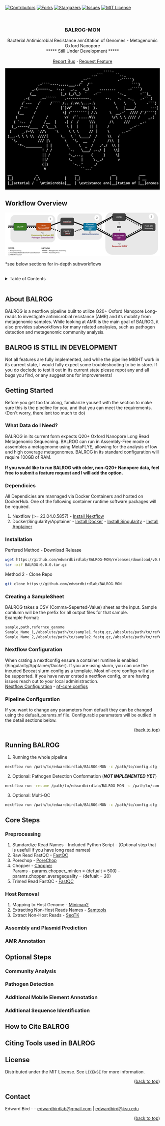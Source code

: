 <a name="readme-top"></a>

<!-- PROJECT SHIELDS -->
[![Contributors][contributors-shield]][contributors-url]
[![Forks][forks-shield]][forks-url]
[![Stargazers][stars-shield]][stars-url]
[![Issues][issues-shield]][issues-url]
[![MIT License][license-shield]][license-url]
<!-- [![LinkedIn][linkedin-shield]][linkedin-url] -->

<!-- PROJECT LOGO -->
<br />

<h3 align="center">BALROG-MON</h3>

  <p align="center">
    Bacterial Antimicrobial Resistance annOtation of Genomes - Metagenomic Oxford Nanopore
    <br />
    ***** Still Under Development *****
    <br />
    <br />
    <a href="https://github.com/edwardbirdlab/HT-BALRROG/issues/new?labels=bug&template=bug-report---.md">Report Bug</a>
    ·
    <a href="https://github.com/edwardbirdlab/HT-BALRROG/issues/new?labels=enhancement&template=feature-request---.md">Request Feature</a>
  </p>
</div>

<!-- Workflow Overview -->

<picture>
  <!-- Dark mode image -->
  <source media="(prefers-color-scheme: dark)" srcset="images/balrog_darkmode.png"> 
  <!-- Light mode image -->
  <source media="(prefers-color-scheme: light)" srcset="images/balrog_lightmode.png">
  <!-- Fallback image -->
  <img alt="Nextflow Logo" src="images/balrog_darkmode.png">
</picture>


## Workflow Overview

<picture>

  <source media="(prefers-color-scheme: dark)" srcset="images/balrog_workflow_light.png"> 
  <source media="(prefers-color-scheme: light)" srcset="images/balrog_workflow_light.png">
  <img alt="Nextflow Logo" src="images/balrog_workflow_light.png">
</picture>

*see below sections for in-depth subworkflows

<br />

<!--
<p align="right">(<a href="#readme-top">back to top</a>)</p>
-->

<!-- TABLE OF CONTENTS -->
<details>
  <summary>Table of Contents</summary>
  <ol>
    <li>
      <a href="#about-balrog">About BALROG</a>
    </li>
    <li>
      <a href="#getting-started">Getting Started</a>
      <ul>
        <li><a href="#what-data-do-i-need">What Data do I Need?</a></li>
        <li><a href="#dependicies">Dependicies</a></li>
        <li><a href="#installation">Installation</a></li>
        <li><a href="#creating-a-samplesheet">Creating Sample Sheets</a></li>
        <li><a href="#nextflow-configuration">Nextflow Configuration</a></li>
        <li><a href="#pipeline-configuration">Pipeline Configuration</a></li>
      </ul>
    </li>
    <li>
      <a href="#running-balrog">Running Balrog</a>
    </li>
    <li>
      <a href="#core-steps">Core Steps</a>
      <ul>
        <li><a href="#preprocessing">Preprocessing</a></li>
        <li><a href="#host-removal">Host Removal</a></li>
        <li><a href="#assembly-and-plasmid-prediction">Assembly and Plasmid Prediction</a></li>
        <li><a href="#amr-annotation">AMR Annotation</a></li>
      </ul>
    </li>
    <li>
      <a href="#optional-steps">Optional Steps</a>
      <ul>
        <li><a href="#community-analysis">Community Analysis</a></li>
        <li><a href="#pathogen-detection">Pathogen Detection</a></li>
        <li><a href="#additional-mobile-element-annotation">Additional Mobile Element Annotation</a></li>
        <li><a href="#additional-sequence-identification">Additional Sequence Identification</a></li>
      </ul>
    </li>
    <li><a href="#contact">Contact Information</a></li>
    <li><a href="#how-to-cite-balrog">How to Cite BALROG</a></li>
    <li><a href="#citing-tools-used-in-balrog">Citing Tools used in BALROG</a></li>
  </ol>
</details>

<br />

<!-- ABOUT THE PROJECT -->


## About BALROG

<!-- [![Product Name Screen Shot][product-screenshot]](https://example.com) -->

BALROG is a nextflow pipeline built to utilize Q20+ Oxford Nanopore Long-reads to investigate antimicrobial resistance (AMR) and its mobility from metagenomic samples. While looking at AMR
is the main goal of BALROG, it also provides subworkflows for many related analysies, such as pathogen detection and metagenomic community analysis. 


## BALROG IS STILL IN DEVELOPMENT

Not all features are fully implemented, and while the pipeline MIGHT work in its current state, I would fully expect some troubleshooting to be in store. If you do deciede to test it out in its current state
please repot any and all bugs you find, or any suggestions for improvements!


<!-- GETTING STARTED -->
## Getting Started

Before you get too far along, familiarize youself with the section to make sure this is the pipeline for you, and that you can meet the requirements. (Don't worry, there isnt too much to do)

### What Data do I Need?

BALROG in its current form expects Q20+ Oxford Nanopore Long Read Metagenomic Sequecning. BALROG can run in Assembly-Free mode or assembles a metagenome using MetaFLYE, allowing for the analysis of low and high coverage metagenomes. BALROG in its standard configuration
 will require 100GB of RAM.
<br />
<br />
**If you would like to run BALROG with older, non-Q20+ Nanopore data, feel free to submit a feature request and I will add the option.**

### Dependicies

All Dependicies are mannaged via Docker Containers and hosted on DockerHub. One of the following container runtime software packages will be required.
<br />
1. Nextflow (>= 23.04.0.5857) - [Install Nextflow](https://www.nextflow.io/docs/latest/install.html)
2. Docker/Singularity/Apptainer - [Install Docker](https://docs.docker.com/engine/install/) - [Install Singularity](https://docs.sylabs.io/guides/3.0/user-guide/installation.html) - [Install Apptainer](https://apptainer.org/docs/admin/main/installation.html)

### Installation

Perfered Method - Download Release
   ```sh
   wget https://github.com/edwardbirdlab/BALROG-MON/releases/download/v0.0.0/BALROG-0.0.0.tar.gz
   tar -xzf BALROG-0.0.0.tar.gz
   ```
Method 2 - Clone Repo
   ```sh
   git clone https://github.com/edwardbirdlab/BALROG-MON
   ```

### Creating a SampleSheet

BALROG takes a CSV (Comma-Seperted-Value) sheet as the input. Sample comlumn will be the prefix for all output files for that sample. 
<br />
Example Format:
```
sample,path,refernce_genome
Sample_Name_1,/absolute/path/to/sample1.fastq.gz,/absolute/path/to/reference_genome_1.fna
Sample_Name_2,/absolute/path/to/sample2.fastq.gz,/absolute/path/to/reference_genome_1.fna
```

### Nextflow Configuration

When crating a nextfconfig ensure a container runtime is enabled (Singularity/Apptainer/Docker). If you are using slurm, you can use the incuded Beocat slurm config as a template. Most nf-core configs will also be supported. If you have never crated a nextflow config, or are having issues reach out to your local administraction.
<br />
[Nextflow Configuration](https://www.nextflow.io/docs/latest/config.html) - [nf-core configs](https://nf-co.re/configs)


### Pipeline Configuration

If you want to change any parameters from defualt they can be changed using the defualt_params.nf file. Configurable paramaters will be outlied in the detail sections below.

<p align="right">(<a href="#readme-top">back to top</a>)</p>


## Running BALROG
1. Running the whole pipeline
```sh
nextflow run /path/to/edwardbirdlab/BALROG-MON -c /path/to/config.cfg -params-file /path/to/edwardbirdlab/BALROG-MON/defualt_params.nf
```
2. Optional: Pathogen Detection Conformation (***NOT IMPLEMENTED YET***)
```sh
nextflow run -resume /path/to/edwardbirdlab/BALROG-MON -c /path/to/config.cfg -params-file /path/to/edwardbirdlab/BALROG-MON/defualt_params.nf --taxid-list /path/to/taxid_list.txt
```
3. Optional: Multi-QC
```sh 
nextflow run /path/to/edwardbirdlab/BALROG-MON -c /path/to/config.cfg -params-file /path/to/edwardbirdlab/BALROG-MON/defualt_params.nf --workflow-opt multiqc
```

## Core Steps

### Preprocessing

1. Standardize Read Names - Included Python Script - (Optional step that is usefull if you have long read names)
2. Raw Read FastQC - [FastQC](https://github.com/s-andrews/FastQC)
3. Porechop - [PoreChop](https://github.com/rrwick/Porechop)
4. Chopper - [Chopper](https://github.com/wdecoster/chopper) <br />
   Params - params.chopper_minlen = (defualt = 500) - params.chopper_averagequality = (defualt = 20)
5. Trimed Read FastQC - [FastQC](https://github.com/s-andrews/FastQC)

### Host Removal

1. Mapping to Host Genome - [Minimap2](https://github.com/lh3/minimap2)
2. Extracting Non-Host Reads Names - [Samtools](https://github.com/samtools/samtools)
3. Extract Non-Host Reads - [SeqTK](https://github.com/lh3/seqtk)

### Assembly and Plasmid Prediction

### AMR Annotation

## Optional Steps

### Community Analysis

### Pathogen Detection

### Additional Mobile Element Annotation

### Additional Sequence Identification

## How to Cite BALROG

## Citing Tools used in BALROG

<!-- ROADMAP 
## Roadmap

- [ ] Feature 1
- [ ] Feature 2
- [ ] Feature 3
    - [ ] Nested Feature

See the [open issues](https://github.com/edwardbirdlab/HT-BALRROG/issues) for a full list of proposed features (and known issues).

<p align="right">(<a href="#readme-top">back to top</a>)</p>


-->

<!-- LICENSE -->
## License

Distributed under the MIT License. See `LICENSE` for more information.

<p align="right">(<a href="#readme-top">back to top</a>)</p>



<!-- CONTACT -->
## Contact

Edward Bird -  - edwardbirdlab@gmail.com  |  edwardbird@ksu.edu

<p align="right">(<a href="#readme-top">back to top</a>)</p>

<!-- MARKDOWN LINKS & IMAGES -->
<!-- https://www.markdownguide.org/basic-syntax/#reference-style-links -->
[contributors-shield]: https://img.shields.io/github/contributors/edwardbirdlab/HT-BALRROG.svg?style=for-the-badge
[contributors-url]: https://github.com/edwardbirdlab/HT-BALRROG/graphs/contributors
[forks-shield]: https://img.shields.io/github/forks/edwardbirdlab/HT-BALRROG.svg?style=for-the-badge
[forks-url]: https://github.com/edwardbirdlab/HT-BALRROG/network/members
[stars-shield]: https://img.shields.io/github/stars/edwardbirdlab/HT-BALRROG.svg?style=for-the-badge
[stars-url]: https://github.com/edwardbirdlab/HT-BALRROG/stargazers
[issues-shield]: https://img.shields.io/github/issues/edwardbirdlab/HT-BALRROG.svg?style=for-the-badge
[issues-url]: https://github.com/edwardbirdlab/HT-BALRROG/issues
[license-shield]: https://img.shields.io/github/license/edwardbirdlab/HT-BALRROG.svg?style=for-the-badge
[license-url]: https://github.com/edwardbirdlab/HT-BALRROG/blob/master/LICENSE
[linkedin-shield]: https://img.shields.io/badge/-LinkedIn-black.svg?style=for-the-badge&logo=linkedin&colorB=555
[linkedin-url]: https://linkedin.com/in/linkedin_username
[Nextflow-url]: https://nextflow.io
[nextflow.io]: https://github.com/nextflow-io/nextflow/workflows/Nextflow%20CI/badge.svg

